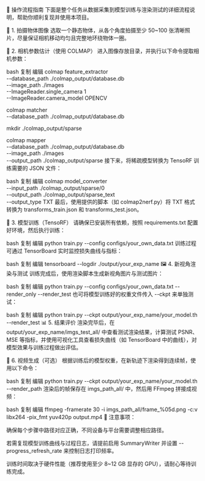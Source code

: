 📖 操作流程指南
下面是整个任务从数据采集到模型训练与渲染测试的详细流程说明，帮助你顺利复现并使用本项目。

🎥 1. 拍摄物体图像
选取一个静态物体，从各个角度拍摄至少 50~100 张清晰照片，尽量保证相机移动均匀且完整地环绕物体一圈。

🧮 2. 相机参数估计（使用 COLMAP）
进入图像存放目录，并执行以下命令提取相机参数：

bash
复制
编辑
colmap feature_extractor \
    --database_path ./colmap_output/database.db \
    --image_path ./images \
    --ImageReader.single_camera 1 \
    --ImageReader.camera_model OPENCV

colmap matcher \
    --database_path ./colmap_output/database.db

mkdir ./colmap_output/sparse

colmap mapper \
    --database_path ./colmap_output/database.db \
    --image_path ./images \
    --output_path ./colmap_output/sparse
接下来，将稀疏模型转换为 TensoRF 训练需要的 JSON 文件：

bash
复制
编辑
colmap model_converter \
    --input_path ./colmap_output/sparse/0 \
    --output_path ./colmap_output/sparse_text \
    --output_type TXT
最后，使用提供的脚本（如 colmap2nerf.py）将 TXT 格式转换为 transforms_train.json 和 transforms_test.json。

🧠 3. 模型训练（TensoRF）
请确保已安装所有依赖，按照 requirements.txt 配置好环境，然后执行训练：

bash
复制
编辑
python train.py --config configs/your_own_data.txt
训练过程可通过 TensorBoard 实时监控损失曲线与指标：

bash
复制
编辑
tensorboard --logdir ./output/your_exp_name
🖼 4. 新视角渲染与测试
训练完成后，使用渲染脚本生成新视角图片与测试图片：

bash
复制
编辑
python train.py --config configs/your_own_data.txt --render_only --render_test
也可将模型训练好的权重文件传入 --ckpt 来单独测试：

bash
复制
编辑
python train.py --ckpt output/your_exp_name/your_model.th --render_test
📊 5. 结果评价
渲染完毕后，在 output/your_exp_name/imgs_test_all/ 中查看测试渲染结果，计算测试 PSNR、MSE 等指标，并使用可视化工具查看损失曲线（如 TensorBoard 中的曲线），对模型效果与训练过程做出评估。

🎥 6. 视频生成（可选）
根据训练后的模型权重，在新轨迹下渲染得到连续帧，使用以下命令：

bash
复制
编辑
python train.py --ckpt output/your_exp_name/your_model.th --render_path
渲染后的帧保存在 imgs_path_all/ 中，然后用 FFmpeg 拼接成视频：

bash
复制
编辑
ffmpeg -framerate 30 -i imgs_path_all/frame_%05d.png -c:v libx264 -pix_fmt yuv420p output.mp4
🎯 注意事项：

确保每个步骤中路径对应正确，不同设备与平台需要调整相应路径。

若需复现模型训练曲线与过程日志，请提前启用 SummaryWriter 并设置 --progress_refresh_rate 来控制日志打印频率。

训练时间取决于硬件性能（推荐使用至少 8~12 GB 显存的 GPU），请耐心等待训练完成。
